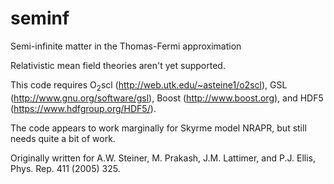 # seminf

Semi-infinite matter in the Thomas-Fermi approximation

Relativistic mean field theories aren't yet supported. 

This code requires O<sub>2</sub>scl (http://web.utk.edu/~asteine1/o2scl), 
GSL (http://www.gnu.org/software/gsl), Boost (http://www.boost.org), 
and HDF5 (https://www.hdfgroup.org/HDF5/).

The code appears to work marginally for Skyrme model NRAPR, but still 
needs quite a bit of work.

Originally written for A.W. Steiner, M. Prakash, J.M. Lattimer, and 
P.J. Ellis, Phys. Rep. 411 (2005) 325.

